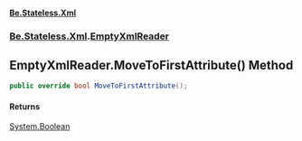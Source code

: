 #### [Be.Stateless.Xml](README.md 'README')
### [Be.Stateless.Xml](Be.Stateless.Xml.md 'Be.Stateless.Xml').[EmptyXmlReader](EmptyXmlReader.md 'Be.Stateless.Xml.EmptyXmlReader')

## EmptyXmlReader.MoveToFirstAttribute() Method

```csharp
public override bool MoveToFirstAttribute();
```

#### Returns
[System.Boolean](https://docs.microsoft.com/en-us/dotnet/api/System.Boolean 'System.Boolean')
